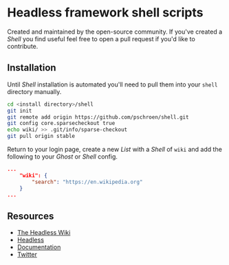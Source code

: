 # Headless framework shell scripts

Created and maintained by the open-source community. If you've created a *Shell* you find useful feel free to open a pull request if you'd like to contribute.


## Installation

Until *Shell* installation is automated you'll need to pull them into your `shell` directory manually.

```sh
cd <install directory>/shell
git init
git remote add origin https://github.com/pschroen/shell.git
git config core.sparsecheckout true
echo wiki/ >> .git/info/sparse-checkout
git pull origin stable
```

Return to your login page, create a new *List* with a *Shell* of `wiki` and add the following to your *Ghost* or *Shell* config.

```json
...
    "wiki": {
        "search": "https://en.wikipedia.org"
    }
...
```


## Resources

* [The Headless Wiki](https://github.com/pschroen/headless/wiki)
* [Headless](https://headless.io/)
* [Documentation](https://headless.io/docs/)
* [Twitter](https://twitter.com/HeadlessIO)
